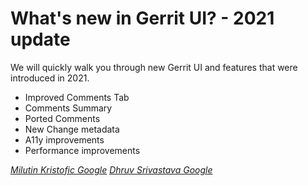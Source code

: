 # What's new in Gerrit UI? - 2021 update

We will quickly walk you through new Gerrit UI and features that were 
introduced in 2021. 
 - Improved Comments Tab
 - Comments Summary
 - Ported Comments
 - New Change metadata
 - A11y improvements
 - Performance improvements

*[Milutin Kristofic Google](../speakers.md#milutin)*
*[Dhruv Srivastava Google](../speakers.md#dhruvsri)*